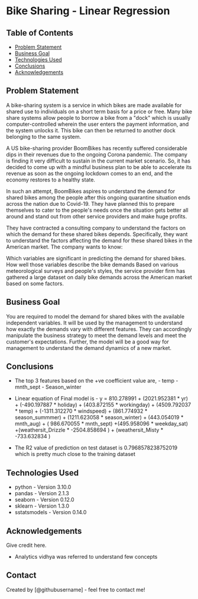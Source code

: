 # Bike Sharing - Linear Regression


## Table of Contents
* [Problem Statement](#problem-statement)
* [Business Goal](#business-goal)
* [Technologies Used](#technologies-used)
* [Conclusions](#conclusions)
* [Acknowledgements](#acknowledgements)

## Problem Statement

A bike-sharing system is a service in which bikes are made available for shared use to individuals on a short term basis for a price or free. Many bike share systems allow people to borrow a bike from a "dock" which is usually computer-controlled wherein the user enters the payment information, and the system unlocks it. This bike can then be returned to another dock belonging to the same system.


A US bike-sharing provider BoomBikes has recently suffered considerable dips in their revenues due to the ongoing Corona pandemic. The company is finding it very difficult to sustain in the current market scenario. So, it has decided to come up with a mindful business plan to be able to accelerate its revenue as soon as the ongoing lockdown comes to an end, and the economy restores to a healthy state. 


In such an attempt, BoomBikes aspires to understand the demand for shared bikes among the people after this ongoing quarantine situation ends across the nation due to Covid-19. They have planned this to prepare themselves to cater to the people's needs once the situation gets better all around and stand out from other service providers and make huge profits.


They have contracted a consulting company to understand the factors on which the demand for these shared bikes depends. Specifically, they want to understand the factors affecting the demand for these shared bikes in the American market. The company wants to know:

Which variables are significant in predicting the demand for shared bikes.
How well those variables describe the bike demands
Based on various meteorological surveys and people's styles, the service provider firm has gathered a large dataset on daily bike demands across the American market based on some factors. 




## Business Goal 

You are required to model the demand for shared bikes with the available independent variables. It will be used by the management to understand how exactly the demands vary with different features. They can accordingly manipulate the business strategy to meet the demand levels and meet the customer's expectations. Further, the model will be a good way for management to understand the demand dynamics of a new market. 


## Conclusions
- The top 3 features based on the +ve coefficient value are,
      -   temp
      -   mnth_sept
      -   Season_winter

- Linear equation of Final model is - y = 810.278991 + (2021.952381 * yr) + (-490.197887 * holiday) + (403.872155 * workingday) + (4509.792037 * temp) + (-1311.312270 * windspeed) + (861.774932 * season_summmer) + (1211.623058 * season_winter) + (443.054019 * mnth_aug) + ( 986.670055 * mnth_sept) +(495.958096 * weekday_sat) +(weathersit_Drizzle * -2504.858694 ) + (weathersit_Misty * -733.632834 )

- The R2 value of prediction on test dataset is 0.7968578238752019 which is pretty much close to the training dataset 



## Technologies Used
- python - Version 3.10.0
- pandas - Version 2.1.3
- seaborn - Version 0.12.0
- sklearn - Version 1.3.0
- sstatsmodels - Version 0.14.0



## Acknowledgements
Give credit here.
- Analytics vidhya was referred to understand few concepts 


## Contact
Created by [@githubusername] - feel free to contact me!


